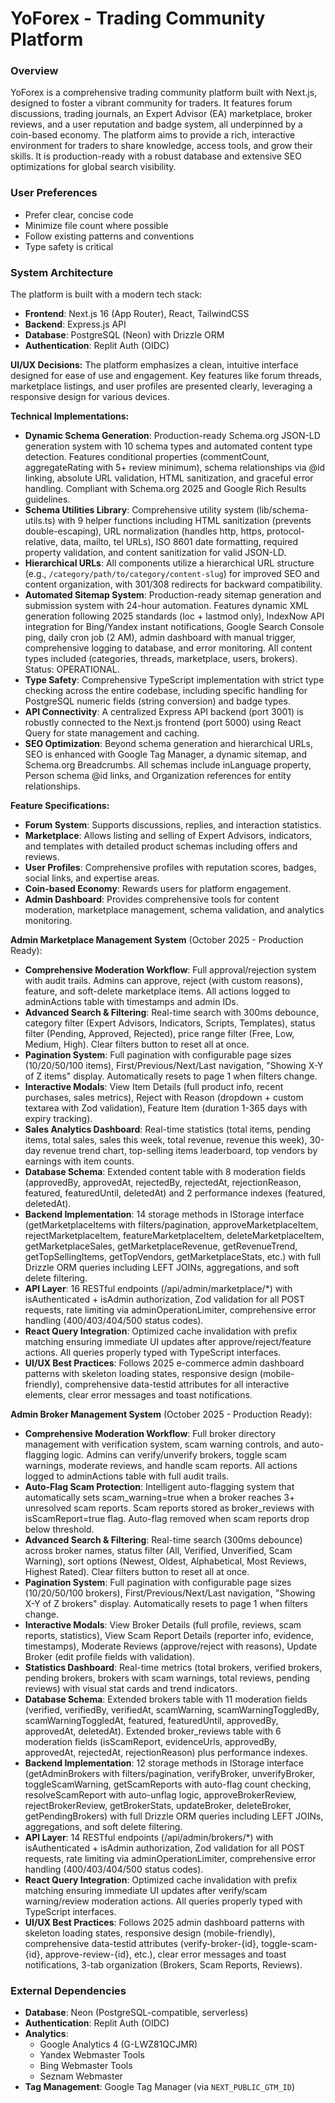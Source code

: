 # YoForex - Trading Community Platform

### Overview
YoForex is a comprehensive trading community platform built with Next.js, designed to foster a vibrant community for traders. It features forum discussions, trading journals, an Expert Advisor (EA) marketplace, broker reviews, and a user reputation and badge system, all underpinned by a coin-based economy. The platform aims to provide a rich, interactive environment for traders to share knowledge, access tools, and grow their skills. It is production-ready with a robust database and extensive SEO optimizations for global search visibility.

### User Preferences
- Prefer clear, concise code
- Minimize file count where possible
- Follow existing patterns and conventions
- Type safety is critical

### System Architecture
The platform is built with a modern tech stack:
- **Frontend**: Next.js 16 (App Router), React, TailwindCSS
- **Backend**: Express.js API
- **Database**: PostgreSQL (Neon) with Drizzle ORM
- **Authentication**: Replit Auth (OIDC)

**UI/UX Decisions:**
The platform emphasizes a clean, intuitive interface designed for ease of use and engagement. Key features like forum threads, marketplace listings, and user profiles are presented clearly, leveraging a responsive design for various devices.

**Technical Implementations:**
- **Dynamic Schema Generation**: Production-ready Schema.org JSON-LD generation system with 10 schema types and automated content type detection. Features conditional properties (commentCount, aggregateRating with 5+ review minimum), schema relationships via @id linking, absolute URL validation, HTML sanitization, and graceful error handling. Compliant with Schema.org 2025 and Google Rich Results guidelines.
- **Schema Utilities Library**: Comprehensive utility system (lib/schema-utils.ts) with 9 helper functions including HTML sanitization (prevents double-escaping), URL normalization (handles http, https, protocol-relative, data, mailto, tel URLs), ISO 8601 date formatting, required property validation, and content sanitization for valid JSON-LD.
- **Hierarchical URLs**: All components utilize a hierarchical URL structure (e.g., `/category/path/to/category/content-slug`) for improved SEO and content organization, with 301/308 redirects for backward compatibility.
- **Automated Sitemap System**: Production-ready sitemap generation and submission system with 24-hour automation. Features dynamic XML generation following 2025 standards (loc + lastmod only), IndexNow API integration for Bing/Yandex instant notifications, Google Search Console ping, daily cron job (2 AM), admin dashboard with manual trigger, comprehensive logging to database, and error monitoring. All content types included (categories, threads, marketplace, users, brokers). Status: OPERATIONAL.
- **Type Safety**: Comprehensive TypeScript implementation with strict type checking across the entire codebase, including specific handling for PostgreSQL numeric fields (string conversion) and badge types.
- **API Connectivity**: A centralized Express API backend (port 3001) is robustly connected to the Next.js frontend (port 5000) using React Query for state management and caching.
- **SEO Optimization**: Beyond schema generation and hierarchical URLs, SEO is enhanced with Google Tag Manager, a dynamic sitemap, and Schema.org Breadcrumbs. All schemas include inLanguage property, Person schema @id links, and Organization references for entity relationships.

**Feature Specifications:**
- **Forum System**: Supports discussions, replies, and interaction statistics.
- **Marketplace**: Allows listing and selling of Expert Advisors, indicators, and templates with detailed product schemas including offers and reviews.
- **User Profiles**: Comprehensive profiles with reputation scores, badges, social links, and expertise areas.
- **Coin-based Economy**: Rewards users for platform engagement.
- **Admin Dashboard**: Provides comprehensive tools for content moderation, marketplace management, schema validation, and analytics monitoring.

**Admin Marketplace Management System** (October 2025 - Production Ready):
- **Comprehensive Moderation Workflow**: Full approval/rejection system with audit trails. Admins can approve, reject (with custom reasons), feature, and soft-delete marketplace items. All actions logged to adminActions table with timestamps and admin IDs.
- **Advanced Search & Filtering**: Real-time search with 300ms debounce, category filter (Expert Advisors, Indicators, Scripts, Templates), status filter (Pending, Approved, Rejected), price range filter (Free, Low, Medium, High). Clear filters button to reset all at once.
- **Pagination System**: Full pagination with configurable page sizes (10/20/50/100 items), First/Previous/Next/Last navigation, "Showing X-Y of Z items" display. Automatically resets to page 1 when filters change.
- **Interactive Modals**: View Item Details (full product info, recent purchases, sales metrics), Reject with Reason (dropdown + custom textarea with Zod validation), Feature Item (duration 1-365 days with expiry tracking).
- **Sales Analytics Dashboard**: Real-time statistics (total items, pending items, total sales, sales this week, total revenue, revenue this week), 30-day revenue trend chart, top-selling items leaderboard, top vendors by earnings with item counts.
- **Database Schema**: Extended content table with 8 moderation fields (approvedBy, approvedAt, rejectedBy, rejectedAt, rejectionReason, featured, featuredUntil, deletedAt) and 2 performance indexes (featured, deletedAt).
- **Backend Implementation**: 14 storage methods in IStorage interface (getMarketplaceItems with filters/pagination, approveMarketplaceItem, rejectMarketplaceItem, featureMarketplaceItem, deleteMarketplaceItem, getMarketplaceSales, getMarketplaceRevenue, getRevenueTrend, getTopSellingItems, getTopVendors, getMarketplaceStats, etc.) with full Drizzle ORM queries including LEFT JOINs, aggregations, and soft delete filtering.
- **API Layer**: 16 RESTful endpoints (/api/admin/marketplace/*) with isAuthenticated + isAdmin authorization, Zod validation for all POST requests, rate limiting via adminOperationLimiter, comprehensive error handling (400/403/404/500 status codes).
- **React Query Integration**: Optimized cache invalidation with prefix matching ensuring immediate UI updates after approve/reject/feature actions. All queries properly typed with TypeScript interfaces.
- **UI/UX Best Practices**: Follows 2025 e-commerce admin dashboard patterns with skeleton loading states, responsive design (mobile-friendly), comprehensive data-testid attributes for all interactive elements, clear error messages and toast notifications.

**Admin Broker Management System** (October 2025 - Production Ready):
- **Comprehensive Moderation Workflow**: Full broker directory management with verification system, scam warning controls, and auto-flagging logic. Admins can verify/unverify brokers, toggle scam warnings, moderate reviews, and handle scam reports. All actions logged to adminActions table with full audit trails.
- **Auto-Flag Scam Protection**: Intelligent auto-flagging system that automatically sets scam_warning=true when a broker reaches 3+ unresolved scam reports. Scam reports stored as broker_reviews with isScamReport=true flag. Auto-flag removed when scam reports drop below threshold.
- **Advanced Search & Filtering**: Real-time search (300ms debounce) across broker names, status filter (All, Verified, Unverified, Scam Warning), sort options (Newest, Oldest, Alphabetical, Most Reviews, Highest Rated). Clear filters button to reset all at once.
- **Pagination System**: Full pagination with configurable page sizes (10/20/50/100 brokers), First/Previous/Next/Last navigation, "Showing X-Y of Z brokers" display. Automatically resets to page 1 when filters change.
- **Interactive Modals**: View Broker Details (full profile, reviews, scam reports, statistics), View Scam Report Details (reporter info, evidence, timestamps), Moderate Reviews (approve/reject with reasons), Update Broker (edit profile fields with validation).
- **Statistics Dashboard**: Real-time metrics (total brokers, verified brokers, pending brokers, brokers with scam warnings, total reviews, pending reviews) with visual stat cards and trend indicators.
- **Database Schema**: Extended brokers table with 11 moderation fields (verified, verifiedBy, verifiedAt, scamWarning, scamWarningToggledBy, scamWarningToggledAt, featured, featuredUntil, approvedBy, approvedAt, deletedAt). Extended broker_reviews table with 6 moderation fields (isScamReport, evidenceUrls, approvedBy, approvedAt, rejectedAt, rejectionReason) plus performance indexes.
- **Backend Implementation**: 12 storage methods in IStorage interface (getAdminBrokers with filters/pagination, verifyBroker, unverifyBroker, toggleScamWarning, getScamReports with auto-flag count checking, resolveScamReport with auto-unflag logic, approveBrokerReview, rejectBrokerReview, getBrokerStats, updateBroker, deleteBroker, getPendingBrokers) with full Drizzle ORM queries including LEFT JOINs, aggregations, and soft delete filtering.
- **API Layer**: 14 RESTful endpoints (/api/admin/brokers/*) with isAuthenticated + isAdmin authorization, Zod validation for all POST requests, rate limiting via adminOperationLimiter, comprehensive error handling (400/403/404/500 status codes).
- **React Query Integration**: Optimized cache invalidation with prefix matching ensuring immediate UI updates after verify/scam warning/review moderation actions. All queries properly typed with TypeScript interfaces.
- **UI/UX Best Practices**: Follows 2025 admin dashboard patterns with skeleton loading states, responsive design (mobile-friendly), comprehensive data-testid attributes (verify-broker-{id}, toggle-scam-{id}, approve-review-{id}, etc.), clear error messages and toast notifications, 3-tab organization (Brokers, Scam Reports, Reviews).

### External Dependencies
- **Database**: Neon (PostgreSQL-compatible, serverless)
- **Authentication**: Replit Auth (OIDC)
- **Analytics**:
    - Google Analytics 4 (G-LWZ81QCJMR)
    - Yandex Webmaster Tools
    - Bing Webmaster Tools
    - Seznam Webmaster
- **Tag Management**: Google Tag Manager (via `NEXT_PUBLIC_GTM_ID`)